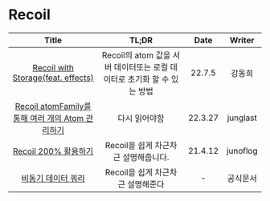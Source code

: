 # Recoil

|                                                                Title                                                                |                                  TL;DR                                  |  Date   |  Writer  |
| :---------------------------------------------------------------------------------------------------------------------------------: | :---------------------------------------------------------------------: | :-----: | :------: |
|  <a href="https://tech.osci.kr/2022/07/05/recoil-react-js-state-management/" target="_blank">Recoil with Storage(feat. effects)<a>  | Recoil의 atom 값을 서버 데이터또는 로컬 데이터로 초기화 할 수 있는 방법 | 22.7.5  |  강동희  |
|   <a href="https://junglast.com/blog/recoil-atomfamily-atom" target="_blank">Recoil atomFamily를 통해 여러 개의 Atom 관리하기<a>    |                              다시 읽어야함                              | 22.3.27 | junglast |
| <a href="https://velog.io/@juno7803/Recoil-Recoil-200-%ED%99%9C%EC%9A%A9%ED%95%98%EA%B8%B0" target="_blank">Recoil 200% 활용하기<a> |                  Recoil을 쉽게 차근차근 설명해줍니다.                   | 21.4.12 | junoflog |
|           <a href="https://recoiljs.org/ko/docs/guides/asynchronous-data-queries/" target="_blank">비동기 데이터 쿼리<a>            |                    Recoil을 쉽게 차근차근 설명해준다                    |    -    | 공식문서 |
